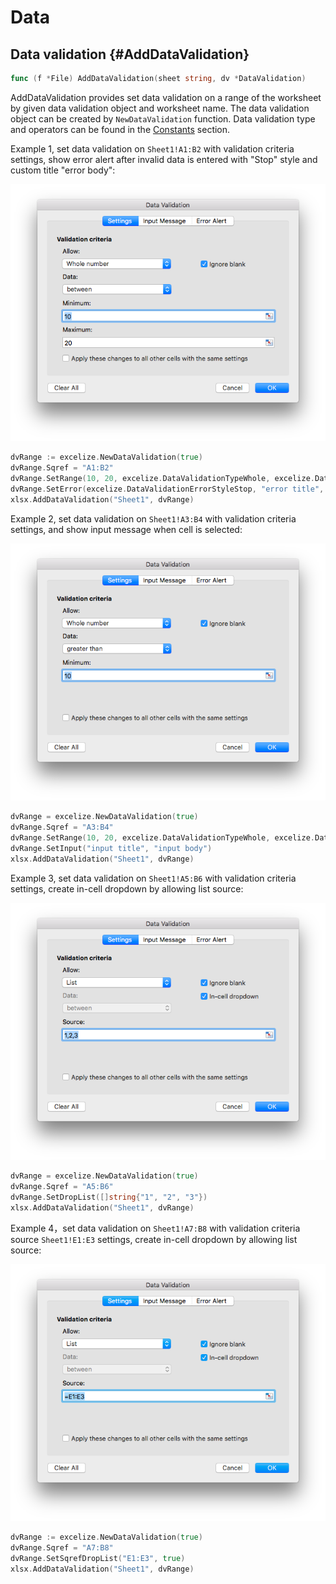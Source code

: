 # Data

## Data validation {#AddDataValidation}

```go
func (f *File) AddDataValidation(sheet string, dv *DataValidation)
```

AddDataValidation provides set data validation on a range of the worksheet by given data validation object and worksheet name. The data validation object can be created by `NewDataValidation` function. Data validation type and operators can be found in the [Constants](constants.md) section.

Example 1, set data validation on `Sheet1!A1:B2` with validation criteria settings, show error alert after invalid data is entered with "Stop" style and custom title "error body":

!["Data validation"](./images/data_validation_01.png "Data validation")

```go
dvRange := excelize.NewDataValidation(true)
dvRange.Sqref = "A1:B2"
dvRange.SetRange(10, 20, excelize.DataValidationTypeWhole, excelize.DataValidationOperatorBetween)
dvRange.SetError(excelize.DataValidationErrorStyleStop, "error title", "error body")
xlsx.AddDataValidation("Sheet1", dvRange)
```

Example 2, set data validation on `Sheet1!A3:B4` with validation criteria settings, and show input message when cell is selected:

!["Data validation"](./images/data_validation_02.png "Data validation")

```go
dvRange = excelize.NewDataValidation(true)
dvRange.Sqref = "A3:B4"
dvRange.SetRange(10, 20, excelize.DataValidationTypeWhole, excelize.DataValidationOperatorGreaterThan)
dvRange.SetInput("input title", "input body")
xlsx.AddDataValidation("Sheet1", dvRange)
```

Example 3, set data validation on `Sheet1!A5:B6` with validation criteria settings, create in-cell dropdown by allowing list source:

!["Data validation"](./images/data_validation_03.png "Data validation")

```go
dvRange = excelize.NewDataValidation(true)
dvRange.Sqref = "A5:B6"
dvRange.SetDropList([]string{"1", "2", "3"})
xlsx.AddDataValidation("Sheet1", dvRange)
```

Example 4，set data validation on `Sheet1!A7:B8` with validation criteria source `Sheet1!E1:E3` settings, create in-cell dropdown by allowing list source:

!["Data validation"](./images/data_validation_04.png "Data validation")

```go
dvRange := excelize.NewDataValidation(true)
dvRange.Sqref = "A7:B8"
dvRange.SetSqrefDropList("E1:E3", true)
xlsx.AddDataValidation("Sheet1", dvRange)
```
